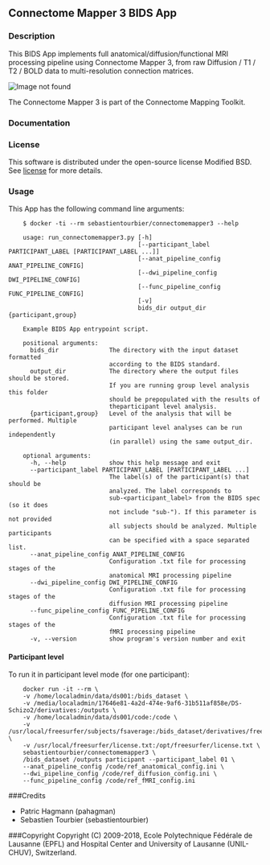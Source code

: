 ## Connectome Mapper 3 BIDS App
### Description
This BIDS App implements full anatomical/diffusion/functional MRI processing pipeline using Connectome Mapper 3,
from raw Diffusion / T1 / T2 / BOLD data to multi-resolution connection matrices.

![Image not found](http://www.connectomics.org/mapper/_images/flowchart.jpg)

The Connectome Mapper 3 is part of the Connectome Mapping Toolkit. 

### Documentation

### License
This software is distributed under the open-source license Modified BSD. See [license](LICENSE) for more details.

### Usage
This App has the following command line arguments:

        $ docker -ti --rm sebastientourbier/connectomemapper3 --help

        usage: run_connectomemapper3.py [-h]
                                        [--participant_label PARTICIPANT_LABEL [PARTICIPANT_LABEL ...]]
                                        [--anat_pipeline_config ANAT_PIPELINE_CONFIG]
                                        [--dwi_pipeline_config DWI_PIPELINE_CONFIG]
                                        [--func_pipeline_config FUNC_PIPELINE_CONFIG]
                                        [-v]
                                        bids_dir output_dir {participant,group}

        Example BIDS App entrypoint script.

        positional arguments:
          bids_dir              The directory with the input dataset formatted
                                according to the BIDS standard.
          output_dir            The directory where the output files should be stored.
                                If you are running group level analysis this folder
                                should be prepopulated with the results of
                                theparticipant level analysis.
          {participant,group}   Level of the analysis that will be performed. Multiple
                                participant level analyses can be run independently
                                (in parallel) using the same output_dir.

        optional arguments:
          -h, --help            show this help message and exit
          --participant_label PARTICIPANT_LABEL [PARTICIPANT_LABEL ...]
                                The label(s) of the participant(s) that should be
                                analyzed. The label corresponds to
                                sub-<participant_label> from the BIDS spec (so it does
                                not include "sub-"). If this parameter is not provided
                                all subjects should be analyzed. Multiple participants
                                can be specified with a space separated list.
          --anat_pipeline_config ANAT_PIPELINE_CONFIG
                                Configuration .txt file for processing stages of the
                                anatomical MRI processing pipeline
          --dwi_pipeline_config DWI_PIPELINE_CONFIG
                                Configuration .txt file for processing stages of the
                                diffusion MRI processing pipeline
          --func_pipeline_config FUNC_PIPELINE_CONFIG
                                Configuration .txt file for processing stages of the
                                fMRI processing pipeline
          -v, --version         show program's version number and exit

#### Participant level
To run it in participant level mode (for one participant):

        docker run -it --rm \
        -v /home/localadmin/data/ds001:/bids_dataset \
        -v /media/localadmin/17646e81-4a2d-474e-9af6-31b511af858e/DS-Schizo2/derivatives:/outputs \
        -v /home/localadmin/data/ds001/code:/code \
        -v /usr/local/freesurfer/subjects/fsaverage:/bids_dataset/derivatives/freesurfer/fsaverage \
        -v /usr/local/freesurfer/license.txt:/opt/freesurfer/license.txt \
        sebastientourbier/connectomemapper3 \
        /bids_dataset /outputs participant --participant_label 01 \
        --anat_pipeline_config /code/ref_anatomical_config.ini \
        --dwi_pipeline_config /code/ref_diffusion_config.ini \
        --func_pipeline_config /code/ref_fMRI_config.ini

###Credits
* Patric Hagmann (pahagman)
* Sebastien Tourbier (sebastientourbier)

###Copyright
Copyright (C) 2009-2018, Ecole Polytechnique Fédérale de Lausanne (EPFL) and
Hospital Center and University of Lausanne (UNIL-CHUV), Switzerland.

